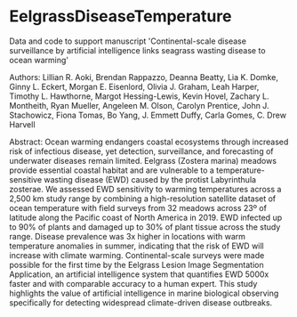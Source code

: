 # EelgrassDiseaseTemperature
Data and code to support manuscript 'Continental-scale disease surveillance by artificial intelligence links seagrass wasting disease to ocean warming'

Authors: Lillian R. Aoki, Brendan Rappazzo, Deanna Beatty, Lia K. Domke, Ginny L. Eckert, Morgan E. Eisenlord, Olivia J. Graham, Leah Harper, Timothy L. Hawthorne, Margot Hessing-Lewis, Kevin Hovel, Zachary L. Montheith, Ryan Mueller, Angeleen M. Olson, Carolyn Prentice, John J. Stachowicz, Fiona Tomas, Bo Yang, J. Emmett Duffy, Carla Gomes, C. Drew Harvell

Abstract: Ocean warming endangers coastal ecosystems through increased risk of infectious disease, yet detection, surveillance, and forecasting of underwater diseases remain limited. Eelgrass (Zostera marina) meadows provide essential coastal habitat and are vulnerable to a temperature-sensitive wasting disease (EWD) caused by the protist Labyrinthula zosterae. We assessed EWD sensitivity to warming temperatures across a 2,500 km study range by combining a high-resolution satellite dataset of ocean temperature with field surveys from 32 meadows across 23º of latitude along the Pacific coast of North America in 2019. EWD infected up to 90% of plants and damaged up to 30% of plant tissue across the study range. Disease prevalence was 3x higher in locations with warm temperature anomalies in summer, indicating that the risk of EWD will increase with climate warming. Continental-scale surveys were made possible for the first time by the Eelgrass Lesion Image Segmentation Application, an artificial intelligence system that quantifies EWD 5000x faster and with comparable accuracy to a human expert. This study highlights the value of artificial intelligence in marine biological observing specifically for detecting widespread climate-driven disease outbreaks.
